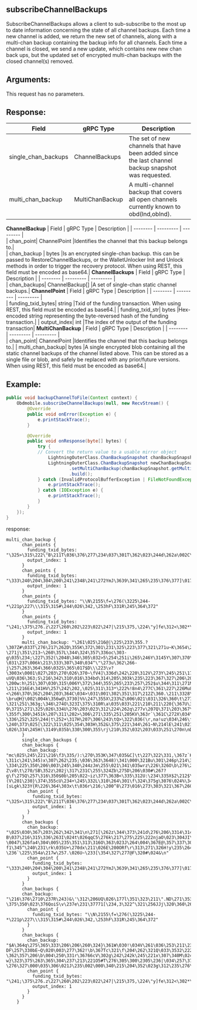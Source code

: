 ## subscribeChannelBackups
SubscribeChannelBackups allows a client to sub-subscribe to the most up to date information concerning the state of all channel backups. Each time a new channel is added, we return the new set of channels, along with a multi-chan backup containing the backup info for all channels. Each time a channel is closed, we send a new update, which contains new new chan back ups, but the updated set of encrypted multi-chan backups with the closed channel(s) removed.

## Arguments:
This request has no parameters.


## Response:
| Field		         |	gRPC Type		|	   Description  |
| -------- 	       |	---------   |    ---------    |  
| single_chan_backups|	ChannelBackups	    |The set of new channels that have been added since the last channel backup snapshot was requested.|  
| multi_chan_backup  |	MultiChanBackup	|A multi-channel backup that covers all open channels currently known to obd(lnd,oblnd).|
**ChannelBackup**
| Field		         |	gRPC Type		|	   Description  |
| -------- 	       |	---------   |    ---------    |  
| chan_point|	ChannelPoint	    |Identifies the channel that this backup belongs to.|  
| chan_backup  |	bytes	|Is an encrypted single-chan backup. this can be passed to RestoreChannelBackups, or the WalletUnlocker Init and Unlock methods in order to trigger the recovery protocol. When using REST, this field must be encoded as base64.|
**ChannelBackups**
| Field		         |	gRPC Type		|	   Description  |
| -------- 	       |	---------   |    ---------    |  
| chan_backups|	ChannelBackup[]	    |A set of single-chan static channel backups.|
**ChannelPoint**
| Field		         |	gRPC Type		|	   Description  |
| -------- 	       |	---------   |    ---------    |  
| funding_txid_bytes|	string    |Txid of the funding transaction. When using REST, this field must be encoded as base64.|
| funding_txid_str|	bytes    |Hex-encoded string representing the byte-reversed hash of the funding transaction.|
| output_index|	int    |The index of the output of the funding transaction|
**MultiChanBackup**
| Field		         |	gRPC Type		|	   Description  |
| -------- 	       |	---------   |    ---------    |  
| chan_point|	ChannelPoint    |Identifies the channel that this backup belongs to.|
| multi_chan_backup|	bytes    |A single encrypted blob containing all the static channel backups of the channel listed above. This can be stored as a single file or blob, and safely be replaced with any prior/future versions. When using REST, this field must be encoded as base64.|

## Example:

<!--
java code example
-->

```java
public void backupChannelToFile(Context context) {
    Obdmobile.subscribeChannelBackups(null, new RecvStream() {
        @Override
        public void onError(Exception e) {
            e.printStackTrace();
        }

        @Override
        public void onResponse(byte[] bytes) {
            try {
            // Convert the return value to a usable mirror object
                LightningOuterClass.ChanBackupSnapshot chanBackupSnapshot = LightningOuterClass.ChanBackupSnapshot.parseFrom(bytes);
                LightningOuterClass.ChanBackupSnapshot newChanBackupSnapshot = LightningOuterClass.ChanBackupSnapshot.newBuilder()
                        .setMultiChanBackup(chanBackupSnapshot.getMultiChanBackup())
                        .build();
            } catch (InvalidProtocolBufferException | FileNotFoundException e) {
                e.printStackTrace();
            } catch (IOException e) {
                e.printStackTrace();
            }
        }
    });
}
```

<!--
下面放例子的返回结果 
-->
response:
```
multi_chan_backup {
      chan_points {
        funding_txid_bytes: "\325>\315\222\"B\211T\036\376\277\234\037\301T\362\023\244d\262a\002C\017r\327\024>\362`7\312"
        output_index: 1
      }
      chan_points {
        funding_txid_bytes: "\333\240\204\304\200\241\2348\241\272YmJ\3639\341\265\235\376\377]\017\345az\310\371\374A\256`\255"
        output_index: 1
      }
      chan_points {
        funding_txid_bytes: "\\N\2155\f=\276(\3225\244-*\221p\227\\\315\315#\244\026\342,\253hF\331R\245\364\372"
      }
      chan_points {
        funding_txid_bytes: "\241;\375\276.z\227\260\202\223\022\247|\215\375,\224\"y]fe\312<\302*\244`\314\224\214Z"
        output_index: 1
      }
      multi_chan_backup: "\261\025\216@|\225\233\355.?\307Z#\033T\276\217\262D\355K\372\301\231\325\223\377\321\271u~K\3654\203\004YW\267\016\006u\3572\"\262$\263\364V\301\342\372\237\244\363\215\211O\203$\372\2115\312\210\362\nw\365^6\202\312?\271j\351\213~\260\357L\344\324\357\336oc\303-g\035\234;\227\352(\2048\346\305\032>5\254\251i\265\246Y\3145Y\307\370\263C\362h\210\207\355F?\031\237\006k\213\333\307\340\034^\"\273u\362\266-j\257\263\364\366\032S\365\017$D\\\223\v?\3003x\0001\027\203\270\026\370~\fV4]\336d\242\220\312V\273Y\245\251\177vJ\230\214\305k\306\345A\205=\232\245D\343\226\310\\\221\216\376\307dr>\257\367\302\373c\366p\035<\230\233>Z\240+%-uVQ\036\363;S\216\342\310\016\334bd\314\205\303k\235\223\367\327\206\200\315\224d\030\001\035\316x;\024HP^W\v\357\2007\310f\224p\003W\242=\266mk\353\2726s\375\230\346\n\275\344*\277o\225\a\271\224\245\352w?\200w:h\251\307\030\315\006Y\372\344\355\265\233\257\252$u\344\311\271MJ\025\237\302\307\235U\255.\b\236\337Y\177\203\004\3233\347\225\004\032\271\252\2525\230\377\030\270\245\004l\214\f\366T\351\356\371\306|\273\273\0256\t6u|=-\211\216E4\341HV\257\242\202,\025\311\313*\222%!8n4\277C\361\227\226Mu8\f\321H\252\327\336\000\243\3560\345A\347\267Q\346\366\217\023\255\270h\337;<\266\370\362\204\203\364C\034>\031\001\302\351\317\212Z\360.\211\3328\274\2312%\v\006\036\3709\215<\202$!7\'e\"\237\\\204\025\333&\374=p\001\217\205c.j\031N@\027\023p\360\364\313\326\361\240\267\207z\241\362\355\344ZPc\223#\266YL\233\351\211\375`\351&\217\245\254\257\225<\242\376\004\224\353\330\227\227\034\244\355\001F\321\211\a\307s\263\2115Z\314K\211\246\370\337XO\203\361\363\r\243O\213Z\244\274\256\230\241\215\253\233\351\270\320>s\377\260K\226\254\251\233z|g\367\016\267\271UZ0\344^>\362\321C\022W\276\r\b\247\bf\313)\262\246\222\317\215\302\364\366\226\304\247A\341\341\277\315^X\023\034\212L\362NL\367\b\356\330\023\231Hu\'vN\224:?\bru@H}\002\004k\356w@\3730]%%\247\355X\233%Z\006\021\031\326\360\t\277W\263\231ym\364\257\260\376JOO\243\017\030\367\217\224\322\'\035H\020\216\320\2466\327\256\324\224\2034\370\277\301]Fl\277\316\031\350\254H(\340\031\r\321\251/`\373\247\322Q\311\020\370\227\352V\016\027\203\336:\267\225\256e\376\335\246\001f\005t\b\366:\022M\244\213|\347~\r\303\362\205\275\215I\324\036\366\272\004\006\241\225\334On)\354\023\201\272@K\342\r\277\350\306\255\375t\005\'\032\371x\243\243\342{\370K+\020K\300C\372!\262I\231\270\276\032\325\321n\272%\315l\252\355\341\303\233-\321\251\363g;\346\274O\323I\375\310R\a\035\033\221\210\211\220{\367U\324\220\333\236\337\'^C\203\324\276 9\3715\271\325\026\334U\276\203\023\312\224\262q\277v\207Q\371\203\367\351\365\272\3654\001D\025^\016j\n7Wd\226\034\203g8F\357b\316\236\f\264X\350\2152\006\323U\037)\216=\252E\033\344\352\264\317\232\255\236\235\304\265u.\005\037\247\037\376\aXG\3633I\n^@\376\372\330\031Z\371l0$6p)n\f\r\353\363\367U\377[<^\225\3779:`(\210m\255\277K\337!\340\231k\036\003\231k\242\0066\r\260\302O\320\260/n\341\001m\321\325_\027\3739\000_\370\217=c\345\021_\314\320)i\373u\241\016BF\214\205m\261\255.4\317<\250\227\205\274lV\324\206\2370\362\034-\355f\300\3451k\207\311\202>\306\271\335\251\205KV\363r`\361C\272X\034\355\376\276p,?\336\252\325\244|t\252+\317H\207\306\243\tQ>\322\036(\r,na!uz\034\246\f\305\271\024\355L\314wH9\"\345\363\375\207X\346P\277\230\225\236pd\024\247^\002\214_%\220\034r\322\366A\325\a\2467[\037Y\363Iy\276\354\fS\f\366\374Y\302\031\205\nW\2438\212\202yF\372J\rY\322\306\323\tq[\223\322\226M\000+z%\255\367]\276-?\240\373\025[\322\311\025\354\303H\352&\375\221\344\261~N\214lE\241\021-\026\334\245H(\3149\035b\330\300\355\rj\210\352\032\203\033\251\270n\nD\243\303\276s3\251\206\330\f)\023\324\v\327rT\352H=\201\020\230\241z\206!\031\177\302$\315\334\374E\325\220\221x\245\323\'#\3418\332Tzz\351u\275\r\347\323\020\203\362\330Fm\262v\353\353L\304\016\305Qa\232\2200\037\212\317q\222u\241\265\247r\201\276\257\364\240\252r\327\347S\202ot\276\322\3239&\303n\224\346.9\020\034s\300^MS\244\314\357mY\251&\036\212=\001y\321~\332\350\261\212O\\\030\"\3437\26"
      }
      single_chan_backups {
      chan_backups {
        chan_backup: "mc\025\245\221\216\f3\335/):\270\353K\347\035&C]\t\227\322\331,\367z`K\206C\316S\017\204\224\306\b\017L$\315\232\353$aQ\334?\311c\241\345)x\307\262\235;\036\363\3648)\341\000\321Bu\301\246p\214\345MF\006\320\362DFg\237\374u\000@\204`c\241\313\323v\305d;-\334\225\350\206\003\245\340\244zJm\255\021\341\035wrz\226\326O\b\276\243\246o\331\252S\332~@mb\361\\\323\363\021\3175\243\032E\003\314\b\373\3310=\2623\256\236\274\274Z)\305lV\vU\033\246y\"c\323u\0050#W0#Xw\0039Z\334\301f\344f(\223u\257\243=M6s\357!\201\236\234{\346\357\"\"\321\371\2738\2669g\244F\340\003\2152\202\316\232\214\216-Z\v8\t\270/SB\352z\202j\317\231C\255\324Zb\275D\206\030#\267?g\f\275Q\257\316\350$0b\205\022~iz\377\363B<\335\312U:\234\335X$2\212$\271<\034}\2650\343\320{A\335WB:\312\335\210\327\323\365]\020w\035\345\363*\354s\200\240\243\373X\355\021N3\315s\022(>o8\201D\365\314\201\356\200X\036`\373r*;(V\201\230}\374\355cU\234+\245\332L\310\264\301\f\324\375g\3076\024%\343\303Y\231\f#\271\\\304\346Inyg<0\361\253\254\215\206\"\374\253#[sLgk\323Y{R\226\364\303x\t\036r\216;\200^8\273\016\273\303\321\367\260\0210\214\205!\206U8iG5c\253e"
        chan_point {
          funding_txid_bytes: "\325>\315\222\"B\211T\036\376\277\234\037\301T\362\023\244d\262a\002C\017r\327\024>\362`7\312"
          output_index: 1
        }
      }
      chan_backups {
        chan_backup: "\025\030\367\203\262\342\341\n\271[\262z\344\373\241d\276\206\3314\314\261\372J\325;\a+\204\370\247\334\255\036dW}l\305r\300z\335<\257+\346\277\323\375\362c\024B`p\211\265Up\331\000\036vQ6\263\277AbQ\316SB\nI\327T\243R\365\023\324R\225\366\204\347^\260y\306\356\2215\2536\360}\314\360\016\274,\034p#p\263\305\367~m\035\034\261\344\267\367{S\307C\363N\345\232\364\250Sk\222\336\260\005\233E\3059m(\244o\312\f\217\245\327\367\357\204\334\330\332\336\213\311?B\037\216\315\336\263I\024t\026qqC5\276k\217\275\225\222njaO\023\304JI\274\225\204\236\206\312\342\323\257\304\017Pv\002W\017\333\021/\315\340R\343\334e5t@\241\311\316\365\202|\025\231_\275\316\310\353@/\026\217\233\001\227\370-\0047\326fa4\304\005\235\351\313\316O\363\023J\264\004\367E@\357\337\304\025)xbL\247\303\362^\224%\2442LK\252k\243\356\337\3723i\"\000\327~m\316\261v\023}\001\261u\230\026\205\036\230dW\'[\2176\262\021\307\363\331*y\330\375\207y\371-f1\345^\240\231\rk\035U+\270dx\211\026E\200ORf\r\313\271\326H!y\235\264\337\032!|s8@\342\224F\226\276\2343\263\177f\356\220]}\304\024\320\251C\020F\273\rMB+kd\037A\vz\354\376\"2\006\224\326\336\320\000g.\324[(\266-\236`\225\354a\217w\257.\026U~\233[\354\327\277@F\320#\024&\n"
        chan_point {
          funding_txid_bytes: "\333\240\204\304\200\241\2348\241\272YmJ\3639\341\265\235\376\377]\017\345az\310\371\374A\256`\255"
          output_index: 1
        }
      }
      chan_backups {
      chan_backup: "\216\376\2710\237R\243)&\'\312\206UQ\026\177l\351\323\211\".ND\271\353l2I\302\206\363\f^\346\034\210\360{\215\v\247\343\321\264\311\364\373*\261H+&5\261b\aP}\324R\004*\241n\342w\303\211\037\322\177N=\252\003H\235\365IbN\a\374\025\2777I@\177\274\026cX\224\371\364\350\236CZ(\207\222zmxeU\262c\022\tz\253\355\327\205\t\230\245\327\306\262\221\270a\2004\241\f\0036}\242\3622C\363\351\343%\276\035%ug\217\241\2204\006\242\251\t]$\314\254\322P^\250\254\0025\253\217F\365\363\024\320\3011\363|}\233\034\330?\375\350\023\376QoiS\v\237e\231\37771[\234,3\322^\321\256JJj\320\360\267S\307\276[\343A\204\212\2472\215\t\0332\334\\\374\031\334\333\025\222\315\251~A\256<\004\236\230\312\000\2345c\312\336C1b\245\333\2479X\005<\177\335\033\271\341|\346k\365\371\370\212\347\206\201QJ\274\246\027\032\254+\262Zh\260\356\233\344L-}\366\274\232\253\324\001\235\205\255\t\3526\177\242tN\360~I\355Fm\317\256\017\026\243\343,K\034\r\310\365\"r\213\311\365\240\000pA\177\242(\270\217\005[\306Wf\247\025\302!\2749Dn\313\373o\340V\a\325\214\002\370\374\026\037\234i\2300\030\370\027CMMN\255\370.\3266.\316\222\327\357cc\032\020\207\362\324Q4\275\244\235\027\210\323o\177\314\243\315\247\342\331\215\342k\224\\\303K\216h\263\221\177c\341h\324\347\320O\036"
        chan_point {
          funding_txid_bytes: "\\N\2155\f=\276(\3225\244-*\221p\227\\\315\315#\244\026\342,\253hF\331R\245\364\372"
        }
      }
      chan_backups {
        chan_backup: "$A\364q\275\365\333\206\206\260\324}\361W\030!\034V\261\036\253\211\232\332\255\220\'<\334\267!f\235\353\035\357\212\207$\245\202K^\227Xt-DF\257\330bE~Q\020\003\277\362!\b\367Tc\321\f\204\262\321Q\033\3532\222\332Ln\303\237\262\367\305\334\262\324/\307K\006]\365\r0[Q\213C\326r\352\324D\237\276\317[\264Z\fn#\026L\312<\240\\\356\362\224n\361\304\027\021\260<\'\361u\360\353b\240\021XU\251\276\275B\346\243\371\255v\230\031;\263\v\231\212%*Yb^5\306P\276\267\t\253F\002~X\f\032=\37294P=I\0167\321\306k\207[\023\326?\362\357\206\b\004\250\331r\36766cV\302g\242\242k\245\221x\307\340M\024\354b\301\277b}e\371;x\324!4bC\254\367\031\020\\\"\271k=\336\223\350^-w}\323\375\263\365\304\237\213\221O5#T\276\305\300\2305\236|\034\257\372\307s\342Z\025\260\311\332\311\355 \276\327\000\035\306\021J\235\002\000\340\215\204\352\023g\312\235\276\265\031\311\r.\2714SVg\272\202\373M\330,`\276~H\3439\265x\3503{\247\311\177\177\267.\242\320\023\210\306\276\302\033\357\354(\235@\033\340fd\207\030\265\261\233\226\357Ry\301\v\025\324\035\372#\3552\343\231\227\337\a\211K\261\307\026\026FR\224oD#=\025\032\260\355.\0061JM~\213S]C\213\251\'\201iGb\311N\3722\354\031v\330\306K\273.\016\343fJ#o\376\250\331\205\271\332E\223\262"
        chan_point {
          funding_txid_bytes: "\241;\375\276.z\227\260\202\223\022\247|\215\375,\224\"y]fe\312<\302*\244`\314\224\214Z"
          output_index: 1
        }
      }
    }
```


